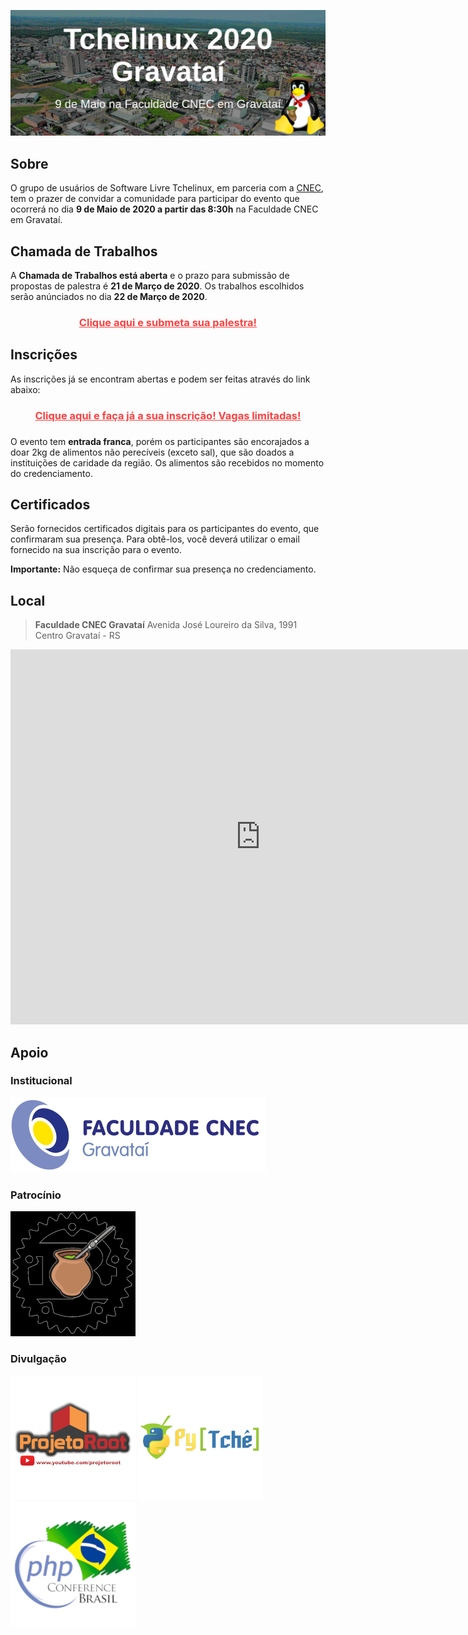 [![Tchelinux 2020 Gravataí](images/banner.jpg)](#)

## Sobre

O grupo de usuários de Software Livre Tchelinux, em parceria com a [CNEC](http://educacaosuperior.cnec.br/gravatai), tem o prazer de convidar a comunidade para participar do evento que ocorrerá no dia **9 de Maio de 2020 a partir das 8:30h** na Faculdade CNEC em Gravataí.

## Chamada de Trabalhos

A **Chamada de Trabalhos está aberta** e o prazo para submissão de propostas de palestra é **21 de Março de 2020**. Os trabalhos escolhidos serão anúnciados no dia **22 de Março de 2020**.

<center><a href="https://gravatai.tchelinux.org/cfp/" style="color:#ff4040"><b><h3>Clique aqui e submeta sua palestra!<h3></b></a></center>

## Inscrições

As inscrições já se encontram abertas e podem ser feitas através do link abaixo: 

<center><a href="https://gravatai.tchelinux.org/inscricoes/" style="color:#ff4040"><b><h3>Clique aqui e faça já a sua inscrição! Vagas limitadas!<h3></b></a></center>

O evento tem **entrada franca**, porém os participantes são encorajados a doar 2kg de alimentos não perecíveis (exceto sal), que são doados a instituições de caridade da região. Os alimentos são recebidos no momento do credenciamento.

## Certificados

Serão fornecidos certificados digitais para os participantes do evento, que confirmaram sua presença. Para obtê-los, você deverá utilizar o email fornecido na sua inscrição para o evento.

**Importante:** Não esqueça de confirmar sua presença no credenciamento.

## Local

> **Faculdade CNEC Gravataí**
> Avenida José Loureiro da Silva, 1991
> Centro
> Gravataí - RS

<div class="map-responsive">
  <iframe src="https://www.google.com/maps/embed?pb=!1m14!1m8!1m3!1d864.3617305999599!2d-50.99558219878716!3d-29.937820891395525!3m2!1i1024!2i768!4f13.1!3m3!1m2!1s0x0%3A0x938e4c639aea5669!2sFaculty%20Cenecista%20Our%20Lady%20of%20Angels!5e0!3m2!1sen!2sbr!4v1582082019672!5m2!1sen!2sbr" width="800" height="600" frameborder="0" style="border:0;" allowfullscreen=""></iframe>
</div>

## Apoio

### Institucional

[![Faculdade CNEC Gravataí](images/cnec.png)](http://educacaosuperior.cnec.br/gravatai)

### Patrocínio

[![Rust in POA](images/logo_rust.png)](https://www.meetup.com/Rust-in-POA/)

### Divulgação

[![Projeto Root](images/logo_projetoroot.png)](https://projetoroot.com.br/)
[![PyTchê](images/logo_pytche.png)](https://pytche-site.readthedocs.io/en/latest/)
[![PHP Conference Brasil](images/logo_phpconference.png)](https://phpconference.com.br/)
